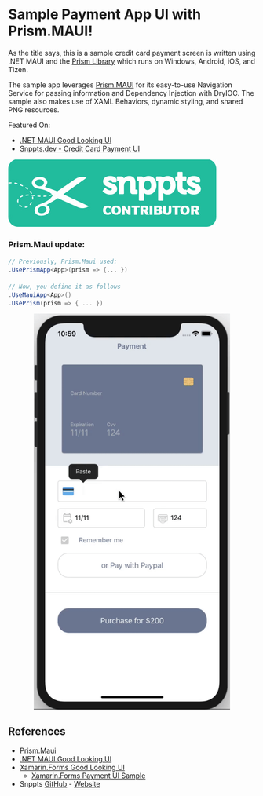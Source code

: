 # Sample Payment App UI with Prism.MAUI!

As the title says, this is a sample credit card payment screen is written using .NET MAUI and the [Prism Library](https://github.com/PrismLibrary) which runs on Windows, Android, iOS, and Tizen.

The sample app leverages [Prism.MAUI](https://github.com/PrismLibrary/Prism.Maui) for its easy-to-use Navigation Service for passing information and Dependency Injection with DryIOC. The sample also makes use of XAML Behaviors, dynamic styling, and shared PNG resources.

Featured On:
* [.NET MAUI Good Looking UI](https://github.com/jsuarezruiz/dotnet-maui-showcase)
* [Snppts.dev - Credit Card Payment UI](https://www.snppts.dev/snippet/credit-card-payment-ui)

![snppts-logo](https://raw.githubusercontent.com/DamianSuess/Learn.MauiPaymentUi/master/snppts-logo.jpg)

### Prism.Maui update:

```cs
// Previously, Prism.Maui used:
.UsePrismApp<App>(prism => {... })

// Now, you define it as follows
.UseMauiApp<App>()
.UsePrism(prism => { ... })
```

<p align="center"><img src="SampleCards.gif" width="400" /></p>

## References

* [Prism.Maui](https://github.com/PrismLibrary/Prism.Maui)
* [.NET MAUI Good Looking UI](https://github.com/jsuarezruiz/dotnet-maui-showcase)
* [Xamarin.Forms Good Looking UI](https://github.com/jsuarezruiz/xamarin-forms-goodlooking-UI)
  * [Xamarin.Forms Payment UI Sample](https://github.com/CrossGeeks/PaymentUISample)
* Snppts [GitHub](https://github.com/snpptsdev/snppts) - [Website](https://www.snppts.dev/)
